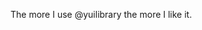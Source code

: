 <!--
id: 1046015293
link: http://kevinisom.info/post/1046015293/the-more-i-use-yuilibrary-the-more-i-like-it
slug: the-more-i-use-yuilibrary-the-more-i-like-it
date: Wed Sep 01 2010 16:15:09 GMT+1200 (NZST)
raw: {"blog_name":"kevinisom","id":1046015293,"post_url":"http://kevinisom.info/post/1046015293/the-more-i-use-yuilibrary-the-more-i-like-it","slug":"the-more-i-use-yuilibrary-the-more-i-like-it","type":"text","date":"2010-09-01 04:15:09 GMT","timestamp":1283314509,"state":"published","format":"html","reblog_key":"KTJl9Ihi","tags":[],"short_url":"http://tmblr.co/Zw68Yy_MEqz","highlighted":[],"feed_item":"http://twitter.com/kev_nz/statuses/22669606191","from_feed_id":"650289","note_count":0,"title":null,"body":"<p>The more I use @yuilibrary the more I like it.</p>"}
publish: 2010-09-01
tags: 
title: null
-->


The more I use @yuilibrary the more I like it.


